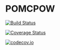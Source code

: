 # POMCPOW

[![Build Status](https://travis-ci.org/zsunberg/POMCPOW.jl.svg?branch=master)](https://travis-ci.org/zsunberg/POMCPOW.jl)

[![Coverage Status](https://coveralls.io/repos/zsunberg/POMCPOW.jl/badge.svg?branch=master&service=github)](https://coveralls.io/github/zsunberg/POMCPOW.jl?branch=master)

[![codecov.io](http://codecov.io/github/zsunberg/POMCPOW.jl/coverage.svg?branch=master)](http://codecov.io/github/zsunberg/POMCPOW.jl?branch=master)
